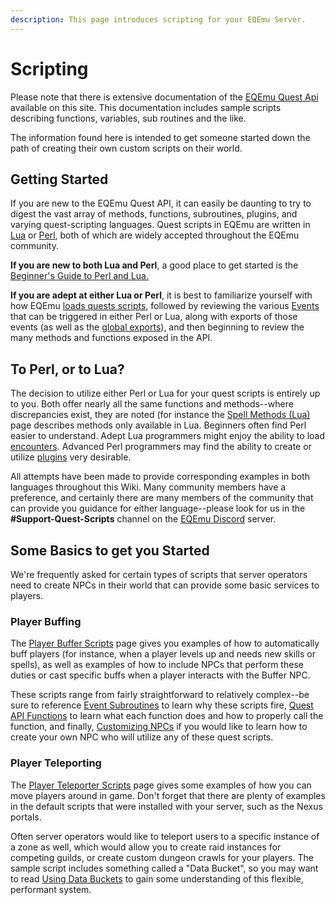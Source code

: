 ```yaml
---
description: This page introduces scripting for your EQEmu Server.
---
```


# Scripting

Please note that there is extensive documentation of the [EQEmu Quest Api](https://eqemu.gitbook.io/quest-api/) available on this site.  This documentation includes sample scripts describing functions, variables, sub routines and the like.  

The information found here is intended to get someone started down the path of creating their own custom scripts on their world.

## Getting Started

If you are new to the EQEmu Quest API, it can easily be daunting to try to digest the vast array of methods, functions, subroutines, plugins, and varying quest-scripting languages.  Quest scripts in EQEmu are written in [Lua](https://www.lua.org/) or [Perl](https://www.perl.org/), both of which are widely accepted throughout the EQEmu community.

**If you are new to both Lua and Perl**, a good place to get started is the [Beginner's Guide to Perl and Lua.](https://eqemu.gitbook.io/quest-api/methods/beginners-guide)

**If you are adept at either Lua or Perl**, it is best to familiarize yourself with how EQEmu [loads quests scripts](https://eqemu.gitbook.io/quest-api/methods/quest-loading), followed by reviewing the various [Events](https://eqemu.gitbook.io/quest-api/methods/events) that can be triggered in either Perl or Lua, along with  exports of those events (as well as the [global exports](https://eqemu.gitbook.io/quest-api/perl/exports)), and then beginning to review the many methods and functions exposed in the API.

## To Perl, or to Lua?

The decision to utilize either Perl or Lua for your quest scripts is entirely up to you.  Both offer nearly all the same functions and methods--where discrepancies exist, they are noted (for instance the [Spell Methods (Lua)](https://eqemu.gitbook.io/quest-api/methods/spell-methods-lua) page describes methods only available in Lua.  Beginners often find Perl easier to understand. Adept Lua programmers might enjoy the ability to load [encounters](encounters-lua.md).  Advanced Perl programmers may find the ability to create or utilize [plugins](https://eqemu.gitbook.io/quest-api/perl/plugins) very desirable.

All attempts have been made to provide corresponding examples in both languages throughout this Wiki.  Many community members have a preference, and certainly there are many members of the community that can provide you guidance for either language--please look for us in the **#Support-Quest-Scripts** channel on the [EQEmu Discord](https://discord.gg/QHsm7CD) server.

## Some Basics to get you Started

We're frequently asked for certain types of scripts that server operators need to create NPCs in their world that can provide some basic services to players. 

### Player Buffing

The [Player Buffer Scripts](player-buffer-scripts.md) page gives you examples of how to automatically buff players (for instance, when a player levels up and needs new skills or spells), as well as examples of how to include NPCs that perform these duties or cast specific buffs when a player interacts with the Buffer NPC.

These scripts range from fairly straightforward to relatively complex--be sure to reference [Event Subroutines](https://eqemu.gitbook.io/quest-api/methods/events) to learn why these scripts fire, [Quest API Functions](https://eqemu.gitbook.io/quest-api/perl/functions) to learn what each function does and how to properly call the function, and finally, [Customizing NPCs](../../../../categories/npc/customizing-npcs) if you would like to learn how to create your own NPC who will utilize any of these quest scripts.

### Player Teleporting

The [Player Teleporter Scripts](../../../../categories/scripting/player-teleporter-scripts) page gives some examples of how you can move players around in game.  Don't forget that there are plenty of examples in the default scripts that were installed with your server, such as the Nexus portals.  

Often server operators would like to teleport users to a specific instance of a zone as well, which would allow you to create raid instances for competing guilds, or create custom dungeon crawls for your players.  The sample script includes something called a "Data Bucket", so you may want to read [Using Data Buckets](using-data-buckets.md) to gain some understanding of this flexible, performant system.

